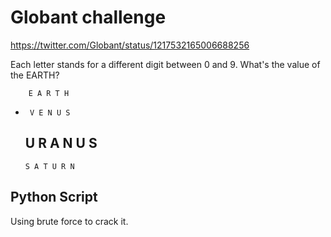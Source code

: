 # Globant challenge
https://twitter.com/Globant/status/1217532165006688256

Each letter stands for a different digit between 0 and 9. What's the value of the EARTH?

        E A R T H 
 +      V E N U S 
      U R A N U S
      --------------
       S A T U R N

## Python Script
Using brute force to crack it.